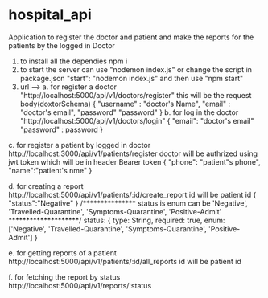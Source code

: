 ﻿# hospital_api
 
 Application to register the doctor and patient and make the reports for the patients by the logged in Doctor
 
 1. to install all the dependies npm i 
 2. to start the server can use "nodemon index.js" or change the script in package.json "start": "nodemon index.js" and then use "npm start"
 3. url -->
 a. for register a doctor  "http://localhost:5000/api/v1/doctors/register"
 this will be the request body(doxtorSchema)
  {
   "username" : "doctor's Name",
   "email" : "doctor's email",
   "password" "password"
  }
 b. for log in the doctor "http://localhost:5000/api/v1/doctors/login"
 {
  "email": "doctor's email"
  "password" : password
  }
  
c. for register a patient by logged in doctor http://localhost:3000/api/v1/patients/register
doctor will be authrized using jwt token which will be in header Bearer token
{
 "phone": "patient"s phone",
 "name":"patient's nme"
 }
 
d. for creating a report http://localhost:5000/api/v1/patients/:id/create_report
 id will be patient id
 {
    "status":"Negative"
}
/*************** status is enum can be 'Negative', 'Travelled-Quarantine', 'Symptoms-Quarantine', 'Positive-Admit' ********************/
status: {
      type: String,
      required: true,
      enum: ['Negative', 'Travelled-Quarantine', 'Symptoms-Quarantine', 'Positive-Admit']
  }
  
 e. for getting reports of a patient http://localhost:5000/api/v1/patients/:id/all_reports
 id will be patient id
 
 f. for fetching the report by status http://localhost:5000/api/v1/reports/:status
 
 
 
 
